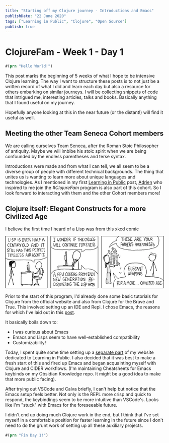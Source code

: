 ```yaml
---
title: "Starting off my Clojure journey - Introductions and Emacs"
publishDate: "22 June 2020"
tags: ["Learning in Public", "Clojure", "Open Source"]
publish: true
---
```


# ClojureFam - Week 1 - Day 1

```clojure
#(prn "Hello World!")
```

This post marks the beginning of 5 weeks of what I hope to be intensive Clojure learning. The way I want to structure these posts is to not just be a written record
of what I did and learn each day but also a resource for others embarking on similar journeys. I will be collecting snippets of code that intrigued me,
interesting articles, talks and books. Basically anything that I found useful on my journey.

Hopefully anyone looking at this in the near future (or the distant!) will find it useful as well.

## Meeting the other Team Seneca Cohort members

We are calling ourselves Team Seneca, after the Roman Stoic Philosopher of antiquity. Maybe we will imbibe his stoic spirit when we are being confounded by the endless parentheses and terse syntax.

Introductions were made and from what I can tell, we all seem to be a diverse group of people with different technical backgrounds. The thing that unites us is wanting
to learn more about unique languages and technologies. As I mentioned in my first [Learning in Public](https://itsrainingmani.dev/learning/clojure/cohort-clojure-fam) post, [Adrien](https://twitter.com/adrien) who inspired to me join the _#ClojureFam_ program is also part of this cohort. So I look forward to interacting with them and the other Cohort members more!

## Clojure itself: Elegant Constructs for a more Civilized Age

I believe the first time I heard of a Lisp was from this xkcd comic

![Lisp Cycles](https://github.com/itsrainingmani/learn-clojure-in-public/blob/master/week1/assets/xkcd-lisp-297.png)

Prior to the start of this program, I'd already done some basic tutorials for Clojure from the official website and also from Clojure for the Brave and True.
This involved setting up an IDE and Repl. I chose Emacs, the reasons for which I've laid out in this [post](https://itsrainingmani.dev/blog/emacs-2020).

It basically boils down to:

- I was curious about Emacs
- Emacs and Lisps seem to have well-established compatibility
- Customizability!

Today, I spent quite some time setting up a [separate part](https://itsrainingmani.dev/learning) of my website dedicated to Learning in Public. I also decided that
it was best to make a fresh start of this and fired up Emacs and began acquainting myself with Clojure and CIDER workflows. (I'm
maintaining Cheatsheets for Emacs keybinds on my Obsidian Knowledge repo. It might be a good idea to make that more public facing).

After trying out VSCode and Calva briefly, I can't help but notice that the Emacs setup feels better. Not only is the REPL more crisp and quick to respond,
the keybindings seem to be more intuitive than VSCode's. Looks like I'm "stuck" with Emacs for the foreseeable future.

I didn't end up doing much Clojure work in the end, but I think that I've set myself in a comfortable position for faster learning in the future since I don't need
to do the grunt work of setting up all these auxiliary projects.

```clojure
#(prn "Fin Day 1!")
```
